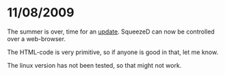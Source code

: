 # 11/08/2009 #

The summer is over, time for an [update](http://squeezed.googlecode.com/files/squeezed.zip). SqueezeD can now be controlled over a web-browser.

The HTML-code is very primitive, so if anyone is good in that, let me know.

The linux version has not been tested, so that might not work.